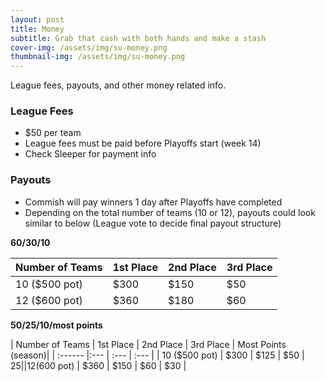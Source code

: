 ```yaml
---
layout: post
title: Money
subtitle: Grab that cash with both hands and make a stash
cover-img: /assets/img/su-money.png
thumbnail-img: /assets/img/su-money.png
---
```

League fees, payouts, and other money related info.

### League Fees

- $50 per team
- League fees must be paid before Playoffs start (week 14)
- Check Sleeper for payment info

### Payouts

- Commish will pay winners 1 day after Playoffs have completed
- Depending on the total number of teams (10 or 12), payouts could look similar to below (League vote to decide final payout structure)

**60/30/10**

| Number of Teams | 1st Place | 2nd Place | 3rd Place |
| :------ |:--- | :--- | :--- |
| 10 ($500 pot) | $300 | $150 | $50 |
| 12 ($600 pot) | $360 | $180 | $60 |

**50/25/10/most points**

| Number of Teams | 1st Place | 2nd Place | 3rd Place | Most Points (season)|
| :------ |:--- | :--- | :--- |
| 10 ($500 pot) | $300 | $125 | $50 | $25 | 
| 12 ($600 pot) | $360 | $150 | $60 | $30 |


